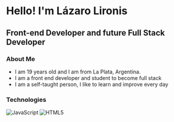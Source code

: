 <h1>Hello! I'm Lázaro Lironis</h1>
<h2>Front-end Developer and future Full Stack Developer</h2>

### About Me
- I am 19 years old and I am from La Plata, Argentina.
- I am a front end developer and student to become full stack
- I am a self-taught person, I like to learn and improve every day

### Technologies
![JavaScript](https://img.shields.io/badge/JavaScript-333333?logo=javascript)
![HTML5](https://img.shields.io/badge/-HTML5-333333?logo=HTML5)
